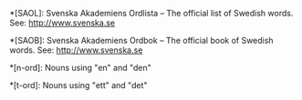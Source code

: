 
*[SAOL]: Svenska Akademiens Ordlista – The official list of Swedish words. See: http://www.svenska.se

*[SAOB]: Svenska Akademiens Ordbok – The official book of Swedish words. See: http://www.svenska.se

*[n-ord]: Nouns using "en" and "den"

*[t-ord]: Nouns using "ett" and "det"
